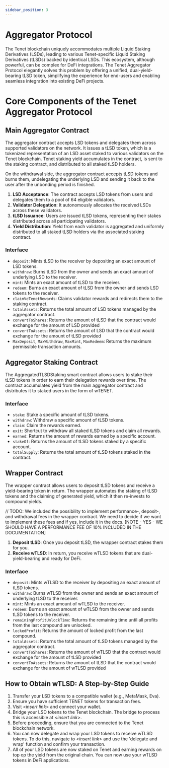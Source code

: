 ```yaml
---
sidebar_position: 3
---
```


# Aggregator Protocol

The Tenet blockchain uniquely accommodates multiple Liquid Staking Derivatives (LSDs), leading to various Tenet-specific Liquid Staking Derivatives (tLSDs) backed by identical LSDs. This ecosystem, although powerful, can be complex for DeFi integrations. The Tenet Aggregator Protocol elegantly solves this problem by offering a unified, dual-yield-bearing tLSD token, simplifying the experience for end-users and enabling seamless integration into existing DeFi projects.

# Core Components of the Tenet Aggregator Protocol

## Main Aggregator Contract

The aggregator contract accepts LSD tokens and delegates them across supported validators on the network. It issues a tLSD token, which is a tokenized representation of an LSD asset staked to various validators on the Tenet blockchain. Tenet staking yield accumulates in the contract, is sent to the staking contract, and distributed to all staked tLSD holders.

On the withdrawal side, the aggregator contract accepts tLSD tokens and burns them, undelegating the underlying LSD and sending it back to the user after the unbonding period is finished.

1. **LSD Acceptance**: The contract accepts LSD tokens from users and delegates them to a pool of 64 eligible validators.
2. **Validator Delegation**: It autonomously allocates the received LSDs across these validators.
3. **tLSD Issuance**: Users are issued tLSD tokens, representing their stakes distributed across all participating validators.
4. **Yield Distribution**: Yield from each validator is aggregated and uniformly distributed to all staked tLSD holders via the associated staking contract.

### Interface

* `deposit`: Mints tLSD to the receiver by depositing an exact amount of LSD tokens.
* `withdraw`: Burns tLSD from the owner and sends an exact amount of underlying LSD to the receiver.
* `mint`: Mints an exact amount of tLSD to the receiver.
* `redeem`: Burns an exact amount of tLSD from the owner and sends LSD tokens to the receiver.
* `claimVeTenetRewards`: Claims validator rewards and redirects them to the staking contract.
* `totalAssets`: Returns the total amount of LSD tokens managed by the aggregator contract.
* `convertToShares`: Returns the amount of tLSD that the contract would exchange for the amount of LSD provided
* `convertToAssets`: Returns the amount of LSD that the contract would exchange for the amount of tLSD provided
* `MaxDeposit`, `MaxWithdraw`, `MaxMint`, `MaxRedeem`: Returns the maximum permissible transaction amounts.

## Aggregator Staking Contract

The AggregatedTLSDStaking smart contract allows users to stake their tLSD tokens in order to earn their delegation rewards over time. The contract accumulates yield from the main aggregator contract and distributes it to staked users in the form of wTENET.

### Interface

* `stake`: Stake a specific amount of tLSD tokens.
* `withdraw`: Withdraw a specific amount of tLSD tokens.
* `claim`: Claim the rewards earned.
* `exit`: Shortcut to withdraw all staked tLSD tokens and claim all rewards.
* `earned`: Returns the amount of rewards earned by a specific account.
* `stakeOf`: Returns the amount of tLSD tokens staked by a specific account.
* `totalSupply`: Returns the total amount of tLSD tokens staked in the contract.

## Wrapper Contract

The wrapper contract allows users to deposit tLSD tokens and receive a yield-bearing token in return. The wrapper automates the staking of tLSD tokens and the claiming of generated yield, which it then re-invests to compound yields.

// TODO: We included the possibility to implement performance-, deposit-, and withdrawal fees in the wrapper contract. We need to decide if we want to implement these fees and if yes, include it in the docs. [NOTE - YES - WE SHOULD HAVE A PERFORMANCE FEE OF 10% INCLUDED IN THE DOCUMENTATION]

1. **Deposit tLSD**: Once you deposit tLSD, the wrapper contract stakes them for you.
2. **Receive wTLSD**: In return, you receive wTLSD tokens that are dual-yield-bearing and ready for DeFi.

### Interface

* `deposit`: Mints wTLSD to the receiver by depositing an exact amount of tLSD tokens.
* `withdraw`: Burns wTLSD from the owner and sends an exact amount of underlying tLSD to the receiver.
* `mint`: Mints an exact amount of wTLSD to the receiver.
* `redeem`: Burns an exact amount of wTLSD from the owner and sends tLSD tokens to the receiver.
* `remainingProfitUnlockTime`: Returns the remaining time until all profits from the last compound are unlocked.
* `lockedProfit`: Returns the amount of locked profit from the last compound.
* `totalAssets`: Returns the total amount of tLSD tokens managed by the aggregator contract.
* `convertToShares`: Returns the amount of wTLSD that the contract would exchange for the amount of tLSD provided
* `convertToAssets`: Returns the amount of tLSD that the contract would exchange for the amount of wTLSD provided


## How to Obtain wTLSD: A Step-by-Step Guide

1. Transfer your LSD tokens to a compatible wallet (e.g., MetaMask, Eva).
2. Ensure you have sufficient TENET tokens for transaction fees.
3. Visit <*insert link*> and connect your wallet.
4. Bridge your LSD tokens to the Tenet blockchain. The bridge to process this is accessible at <*insert link*>.
5. Before proceeding, ensure that you are connected to the Tenet blockchain network.
6. You can now delegate and wrap your LSD tokens to receive wTLSD tokens. To do this, navigate to <*insert link*> and use the 'delegate and wrap' function and confirm your transaction.
7. All of your LSD tokens are now staked on Tenet and earning rewards on top op the yield from the original chain. You can now use your wTLSD tokens in DeFi applications.

